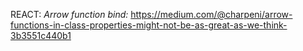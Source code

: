 REACT:
  <i>Arrow function bind: </i>https://medium.com/@charpeni/arrow-functions-in-class-properties-might-not-be-as-great-as-we-think-3b3551c440b1
